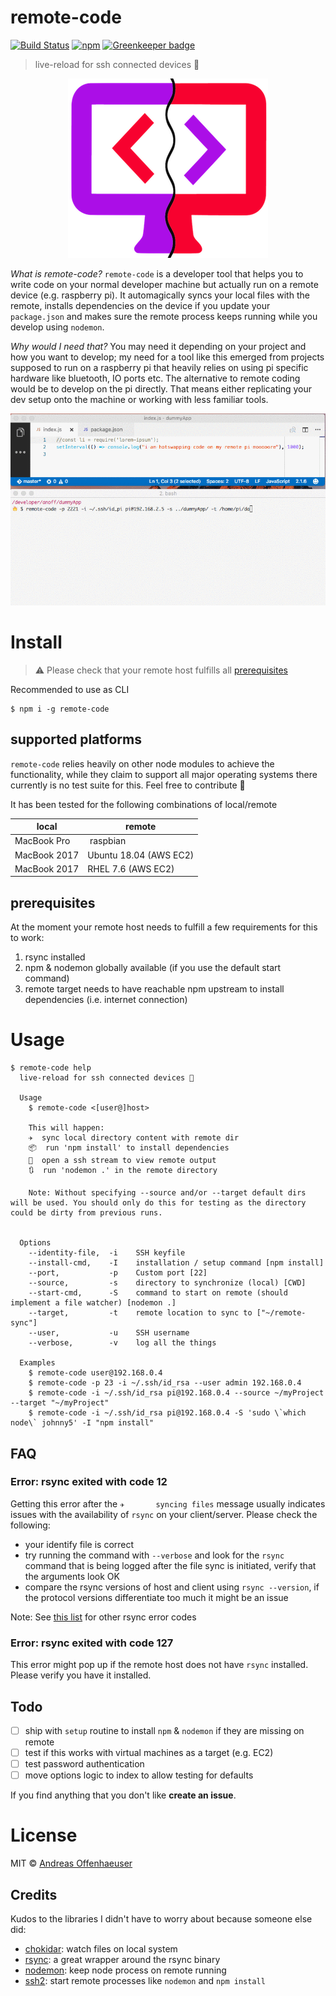 # remote-code
[![Build Status](https://travis-ci.org/anoff/remote-code.svg?branch=master)](https://travis-ci.org/anoff/remote-code)
[![npm](https://img.shields.io/npm/v/remote-code.svg)](https://www.npmjs.com/package/remote-code)
[![Greenkeeper badge](https://badges.greenkeeper.io/anoff/remote-code.svg)](https://greenkeeper.io/)

> live-reload for ssh connected devices 🐪

<p align="center">
  <img src="https://github.com/anoff/remote-code/raw/master/logo.png"/>
</p>

_What is remote-code?_
`remote-code` is a developer tool that helps you to write code on your normal developer machine but actually run on a remote device (e.g. raspberry pi). It automagically syncs your local files with the remote, installs dependencies on the device if you update your `package.json` and makes sure the remote process keeps running while you develop using `nodemon`.

_Why would I need that?_
You may need it depending on your project and how you want to develop; my need for a tool like this emerged from projects supposed to run on a raspberry pi that heavily relies on using pi specific hardware like bluetooth, IO ports etc.
The alternative to remote coding would be to develop on the pi directly. That means either replicating your dev setup onto the machine or working with less familiar tools.

<p align="center">
  <img src="https://github.com/anoff/remote-code/raw/master/demo.gif"/>
</p>

# Install

> ⚠️ Please check that your remote host fulfills all [prerequisites](#prerequisites)

Recommended to use as CLI

```
$ npm i -g remote-code
```

## supported platforms

`remote-code` relies heavily on other node modules to achieve the functionality, while they claim to support all major operating systems there currently is no test suite for this. Feel free to contribute 🐳

It has been tested for the following combinations of local/remote

| local | remote |
|------|--------|
| MacBook Pro | raspbian |
| MacBook 2017 | Ubuntu 18.04 (AWS EC2) |
| MacBook 2017 | RHEL 7.6 (AWS EC2) |

## prerequisites

At the moment your remote host needs to fulfill a few requirements for this to work:

1. rsync installed
1. npm & nodemon globally available (if you use the default start command)
1. remote target needs to have reachable npm upstream to install dependencies (i.e. internet connection)

# Usage

```
$ remote-code help
  live-reload for ssh connected devices 🐪

  Usage
    $ remote-code <[user@]host>

    This will happen:
    ✈️  sync local directory content with remote dir
    📦  run 'npm install' to install dependencies
    👀  open a ssh stream to view remote output
    🔃  run 'nodemon .' in the remote directory

    Note: Without specifying --source and/or --target default dirs will be used. You should only do this for testing as the directory could be dirty from previous runs.


  Options
    --identity-file,  -i    SSH keyfile
    --install-cmd,    -I    installation / setup command [npm install]
    --port,           -p    Custom port [22]
    --source,         -s    directory to synchronize (local) [CWD]
    --start-cmd,      -S    command to start on remote (should implement a file watcher) [nodemon .]
    --target,         -t    remote location to sync to ["~/remote-sync"]
    --user,           -u    SSH username
    --verbose,        -v    log all the things

  Examples
    $ remote-code user@192.168.0.4
    $ remote-code -p 23 -i ~/.ssh/id_rsa --user admin 192.168.0.4
    $ remote-code -i ~/.ssh/id_rsa pi@192.168.0.4 --source ~/myProject --target "~/myProject"
    $ remote-code -i ~/.ssh/id_rsa pi@192.168.0.4 -S 'sudo \`which node\` johnny5' -I "npm install"
```

## FAQ

### Error: rsync exited with code 12

Getting this error after the `✈️       syncing files` message usually indicates issues with the availability of `rsync` on your client/server. Please check the following:

- your identify file is correct
- try running the command with `--verbose` and look for the `rsync` command that is being logged after the file sync is initiated, verify that the arguments look OK
- compare the rsync versions of host and client using `rsync --version`, if the protocol versions differentiate too much it might be an issue

Note: See [this list](https://lxadm.com/Rsync_exit_codes) for other rsync error codes

### Error: rsync exited with code 127

This error might pop up if the remote host does not have `rsync` installed. Please verify you have it installed.

## Todo

- [ ] ship with `setup` routine to install `npm` & `nodemon` if they are missing on remote
- [ ] test if this works with virtual machines as a target (e.g. EC2)
- [ ] test password authentication
- [ ] move options logic to index to allow testing for defaults

If you find anything that you don't like **create an issue**.

# License

MIT © [Andreas Offenhaeuser](https://anoff.io)

## Credits

Kudos to the libraries I didn't have to worry about because someone else did:

- [chokidar](https://github.com/paulmillr/chokidar): watch files on local system
- [rsync](https://github.com/mattijs/node-rsync): a great wrapper around the rsync binary
- [nodemon](https://github.com/remy/nodemon): keep node process on remote running
- [ssh2](https://github.com/mscdex/ssh2): start remote processes like `nodemon` and `npm install`
